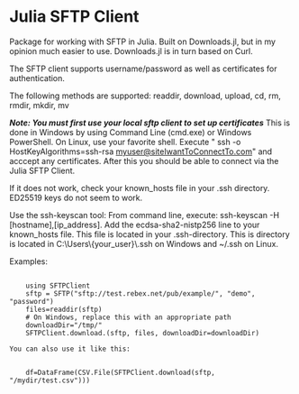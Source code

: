 # Julia SFTP Client 
Package for working with SFTP in Julia. Built on Downloads.jl, but in my opinion much easier to use. Downloads.jl is in turn based on Curl. 

The SFTP client supports username/password as well as certificates for authentication. 

The following methods are supported: readdir, download, upload, cd, rm, rmdir, mkdir, mv

___Note: You must first use your local sftp client to set up certificates___
This is done in Windows by using Command Line (cmd.exe) or Windows PowerShell. On Linux, use your favorite shell. 
Execute " ssh -o HostKeyAlgorithms=ssh-rsa myuser@siteIwantToConnectTo.com" and acccept any certificates. After this you should be able to connect via the Julia SFTP Client. 

If it does not work, check your known_hosts file in your .ssh directory. ED25519 keys do not seem to work.

Use the ssh-keyscan tool: From command line, execute: ssh-keyscan -H [hostname],[ip_address]. Add the ecdsa-sha2-nistp256 line to your known_hosts file. This file is located in your .ssh-directory. This is directory is located in C:\Users\\{your_user}\\.ssh on Windows and ~/.ssh on Linux.

Examples:
```

    using SFTPClient
    sftp = SFTP("sftp://test.rebex.net/pub/example/", "demo", "password")
    files=readdir(sftp)
    # On Windows, replace this with an appropriate path
    downloadDir="/tmp/"
    SFTPClient.download.(sftp, files, downloadDir=downloadDir)

```
    You can also use it like this:
```
    
    df=DataFrame(CSV.File(SFTPClient.download(sftp, "/mydir/test.csv")))

```
